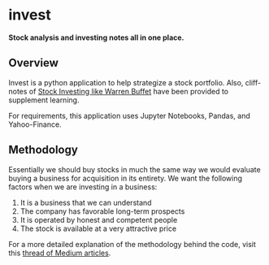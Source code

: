 # invest
**Stock analysis and investing notes all in one place.**

Overview
------

Invest is a python application to help strategize a stock portfolio. Also, cliff-notes of [Stock Investing like Warren Buffet](https://www.youtube.com/playlist?list=PLECECA66C0CE68B1E) have been provided to supplement learning.

For requirements, this application uses Jupyter Notebooks, Pandas, and Yahoo-Finance.

Methodology
------

Essentially we should buy stocks in much the same way we would evaluate buying a business for acquisition in its entirety. We want the following factors when we are investing in a business:
1. It is a business that we can understand
2. The company has favorable long-term prospects
3. It is operated by honest and competent people
4. The stock is available at a very attractive price

For a more detailed explanation of the methodology behind the code, visit this [thread of Medium articles](https://medium.com/@luo9137/value-investing-in-python-6a9dc87fe89d).
